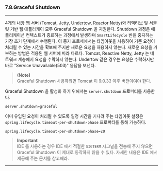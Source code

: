 ### **7.8.Graceful Shutdown**    

---   
4개의 내장 웹 서버 (Tomcat, Jetty, Undertow, Reactor Netty)와 리액티브 및 서블릿 기반 웹 애플리케이 모두 Graceful Shutdown 을 지원한다. Shutdown 과정은 애플리케이션 컨텍스트가 종료하는 과정에서 발생하며 ```SmartLifeCycle``` 빈을 중지하는 가장 초기 단계에서 수행된다. 이 중지 프로세에서는 타임아웃을 사용하여 기존 요청이 처리될 수 있는 시간을 확보해 주지만 새로운 요청을 허용하지 않는다. 새로운 요청을 거부하는 방법은 적용된 웹 서버에 따라 다르다. Tomcat, Reactive Netty, Jetty 는 네트워크 계층에서 요청을 수락하지 않는다. Undertow 같은 경우는 요청은 수락하지만 바로 "Service Unavailable(503)" 응답을 보낸다.    

> **(Note)**  
> Graceful Shutdown 사용하려면 Tomcat 이 9.0.33 이후 버전이여야 한다.     

Graceful Shutdown 을 활성화 하기 위해서는 ```server.shutdown``` 프로퍼티를 사용한다.   

```properties
server.shutdown=graceful
```    

이미 유입된 요청이 처리될 수 있도록 일정 시간을 기다려 주는 타임아웃 설정은 ```spring.lifecycle.timeout-per-shutdown-phase``` 프로퍼티를 통해 가능하다.     

```properties
spring.lifecycle.timeout-per-shutdown-phase=20
```    

> **Important**    
> IDE 를 사용하는 경우 IDE 에서 적절한 ```SIGTERM``` 시그널을 전송해 주지 않으면 Graceful Shutdown 이 제대로 동작하지 않을 수 있다. 자세한 내용은 IDE 에서 제공해 주는 문서를 참고해라.

---

